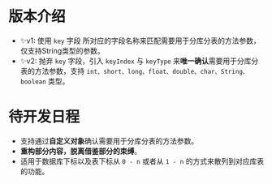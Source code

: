 # 版本介绍
- ✨v1: 使用 `key` 字段 所对应的字段名称来匹配需要用于分库分表的方法参数，仅支持String类型的参数。
- ✨v2: 抛弃 `key` 字段，引入 `keyIndex` 与 `keyType` 来**唯一确认**需要用于分库分表的方法参数，支持 `int、short、long、float、double、char、String、boolean` 类型。

# 待开发日程
- 支持通过**自定义对象**确认需要用于分库分表的方法参数。
- **重构部分内容，脱离借鉴部分的束缚**。
- 适用于数据库下标以及表下标从 `0 - n` 或者从 `1 - n` 的方式来散列到对应库表的功能。
